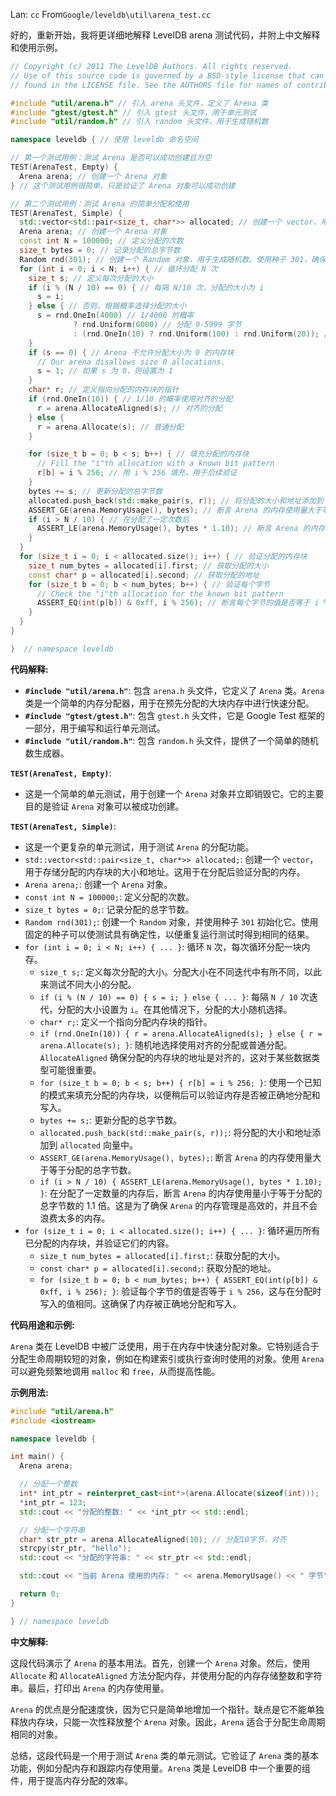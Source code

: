 Lan: `cc` From`Google/leveldb\util\arena_test.cc`

好的，重新开始，我将更详细地解释 LevelDB arena 测试代码，并附上中文解释和使用示例。

```c++
// Copyright (c) 2011 The LevelDB Authors. All rights reserved.
// Use of this source code is governed by a BSD-style license that can be
// found in the LICENSE file. See the AUTHORS file for names of contributors.

#include "util/arena.h" // 引入 arena 头文件，定义了 Arena 类
#include "gtest/gtest.h" // 引入 gtest 头文件，用于单元测试
#include "util/random.h" // 引入 random 头文件，用于生成随机数

namespace leveldb { // 使用 leveldb 命名空间

// 第一个测试用例：测试 Arena 是否可以成功创建且为空
TEST(ArenaTest, Empty) {
  Arena arena; // 创建一个 Arena 对象
} // 这个测试用例很简单，只是验证了 Arena 对象可以成功创建

// 第二个测试用例：测试 Arena 的简单分配和使用
TEST(ArenaTest, Simple) {
  std::vector<std::pair<size_t, char*>> allocated; // 创建一个 vector，用于存储分配的内存块的大小和地址
  Arena arena; // 创建一个 Arena 对象
  const int N = 100000; // 定义分配的次数
  size_t bytes = 0; // 记录分配的总字节数
  Random rnd(301); // 创建一个 Random 对象，用于生成随机数。使用种子 301，确保每次运行测试时生成的随机数序列相同
  for (int i = 0; i < N; i++) { // 循环分配 N 次
    size_t s; // 定义每次分配的大小
    if (i % (N / 10) == 0) { // 每隔 N/10 次，分配的大小为 i
      s = i;
    } else { // 否则，根据概率选择分配的大小
      s = rnd.OneIn(4000) // 1/4000 的概率
              ? rnd.Uniform(6000) // 分配 0-5999 字节
              : (rnd.OneIn(10) ? rnd.Uniform(100) : rnd.Uniform(20)); // 1/10 的概率分配 0-99 字节，否则分配 0-19 字节
    }
    if (s == 0) { // Arena 不允许分配大小为 0 的内存块
      // Our arena disallows size 0 allocations.
      s = 1; // 如果 s 为 0，则设置为 1
    }
    char* r; // 定义指向分配的内存块的指针
    if (rnd.OneIn(10)) { // 1/10 的概率使用对齐的分配
      r = arena.AllocateAligned(s); // 对齐的分配
    } else {
      r = arena.Allocate(s); // 普通分配
    }

    for (size_t b = 0; b < s; b++) { // 填充分配的内存块
      // Fill the "i"th allocation with a known bit pattern
      r[b] = i % 256; // 用 i % 256 填充，用于后续验证
    }
    bytes += s; // 更新分配的总字节数
    allocated.push_back(std::make_pair(s, r)); // 将分配的大小和地址添加到 vector 中
    ASSERT_GE(arena.MemoryUsage(), bytes); // 断言 Arena 的内存使用量大于等于分配的总字节数
    if (i > N / 10) { // 在分配了一定次数后
      ASSERT_LE(arena.MemoryUsage(), bytes * 1.10); // 断言 Arena 的内存使用量小于等于分配的总字节数的 1.1 倍，用于验证 Arena 的内存增长不会太快
    }
  }
  for (size_t i = 0; i < allocated.size(); i++) { // 验证分配的内存块
    size_t num_bytes = allocated[i].first; // 获取分配的大小
    const char* p = allocated[i].second; // 获取分配的地址
    for (size_t b = 0; b < num_bytes; b++) { // 验证每个字节
      // Check the "i"th allocation for the known bit pattern
      ASSERT_EQ(int(p[b]) & 0xff, i % 256); // 断言每个字节的值是否等于 i % 256，用于验证数据是否正确
    }
  }
}

}  // namespace leveldb

```

**代码解释:**

*   **`#include "util/arena.h"`**: 包含 `arena.h` 头文件，它定义了 `Arena` 类。`Arena` 类是一个简单的内存分配器，用于在预先分配的大块内存中进行快速分配。
*   **`#include "gtest/gtest.h"`**: 包含 `gtest.h` 头文件，它是 Google Test 框架的一部分，用于编写和运行单元测试。
*   **`#include "util/random.h"`**: 包含 `random.h` 头文件，提供了一个简单的随机数生成器。

**`TEST(ArenaTest, Empty)`**:

*   这是一个简单的单元测试，用于创建一个 `Arena` 对象并立即销毁它。它的主要目的是验证 `Arena` 对象可以被成功创建。

**`TEST(ArenaTest, Simple)`**:

*   这是一个更复杂的单元测试，用于测试 `Arena` 的分配功能。
*   `std::vector<std::pair<size_t, char*>> allocated;`: 创建一个 `vector`，用于存储分配的内存块的大小和地址。这用于在分配后验证分配的内存。
*   `Arena arena;`: 创建一个 `Arena` 对象。
*   `const int N = 100000;`: 定义分配的次数。
*   `size_t bytes = 0;`: 记录分配的总字节数。
*   `Random rnd(301);`: 创建一个 `Random` 对象，并使用种子 `301` 初始化它。使用固定的种子可以使测试具有确定性，以便重复运行测试时得到相同的结果。
*   `for (int i = 0; i < N; i++) { ... }`: 循环 `N` 次，每次循环分配一块内存。
    *   `size_t s;`: 定义每次分配的大小。分配大小在不同迭代中有所不同，以此来测试不同大小的分配。
    *   `if (i % (N / 10) == 0) { s = i; } else { ... }`: 每隔 `N / 10` 次迭代，分配的大小设置为 `i`。在其他情况下，分配的大小随机选择。
    *   `char* r;`: 定义一个指向分配内存块的指针。
    *   `if (rnd.OneIn(10)) { r = arena.AllocateAligned(s); } else { r = arena.Allocate(s); }`: 随机地选择使用对齐的分配或普通分配。`AllocateAligned` 确保分配的内存块的地址是对齐的，这对于某些数据类型可能很重要。
    *   `for (size_t b = 0; b < s; b++) { r[b] = i % 256; }`: 使用一个已知的模式来填充分配的内存块，以便稍后可以验证内存是否被正确地分配和写入。
    *   `bytes += s;`: 更新分配的总字节数。
    *   `allocated.push_back(std::make_pair(s, r));`: 将分配的大小和地址添加到 `allocated` 向量中。
    *   `ASSERT_GE(arena.MemoryUsage(), bytes);`: 断言 `Arena` 的内存使用量大于等于分配的总字节数。
    *   `if (i > N / 10) { ASSERT_LE(arena.MemoryUsage(), bytes * 1.10); }`: 在分配了一定数量的内存后，断言 `Arena` 的内存使用量小于等于分配的总字节数的 1.1 倍。这是为了确保 `Arena` 的内存管理是高效的，并且不会浪费太多的内存。
*   `for (size_t i = 0; i < allocated.size(); i++) { ... }`: 循环遍历所有已分配的内存块，并验证它们的内容。
    *   `size_t num_bytes = allocated[i].first;`: 获取分配的大小。
    *   `const char* p = allocated[i].second;`: 获取分配的地址。
    *   `for (size_t b = 0; b < num_bytes; b++) { ASSERT_EQ(int(p[b]) & 0xff, i % 256); }`: 验证每个字节的值是否等于 `i % 256`，这与在分配时写入的值相同。这确保了内存被正确地分配和写入。

**代码用途和示例:**

`Arena` 类在 LevelDB 中被广泛使用，用于在内存中快速分配对象。它特别适合于分配生命周期较短的对象，例如在构建索引或执行查询时使用的对象。使用 `Arena` 可以避免频繁地调用 `malloc` 和 `free`，从而提高性能。

**示例用法:**

```c++
#include "util/arena.h"
#include <iostream>

namespace leveldb {

int main() {
  Arena arena;

  // 分配一个整数
  int* int_ptr = reinterpret_cast<int*>(arena.Allocate(sizeof(int)));
  *int_ptr = 123;
  std::cout << "分配的整数: " << *int_ptr << std::endl;

  // 分配一个字符串
  char* str_ptr = arena.AllocateAligned(10); // 分配10字节，对齐
  strcpy(str_ptr, "hello");
  std::cout << "分配的字符串: " << str_ptr << std::endl;

  std::cout << "当前 Arena 使用的内存: " << arena.MemoryUsage() << " 字节" << std::endl;

  return 0;
}

} // namespace leveldb
```

**中文解释:**

这段代码演示了 `Arena` 的基本用法。首先，创建一个 `Arena` 对象。然后，使用 `Allocate` 和 `AllocateAligned` 方法分配内存，并使用分配的内存存储整数和字符串。最后，打印出 `Arena` 的内存使用量。

`Arena` 的优点是分配速度快，因为它只是简单地增加一个指针。缺点是它不能单独释放内存块，只能一次性释放整个 `Arena` 对象。因此，`Arena` 适合于分配生命周期相同的对象。

总结，这段代码是一个用于测试 `Arena` 类的单元测试。它验证了 `Arena` 类的基本功能，例如分配内存和跟踪内存使用量。`Arena` 类是 LevelDB 中一个重要的组件，用于提高内存分配的效率。
